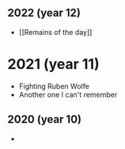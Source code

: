 ## 2022 (year 12)
- [[Remains of the day]]

# 2021 (year 11)
- Fighting Ruben Wolfe
- Another one I can't remember
## 2020 (year 10)
- 